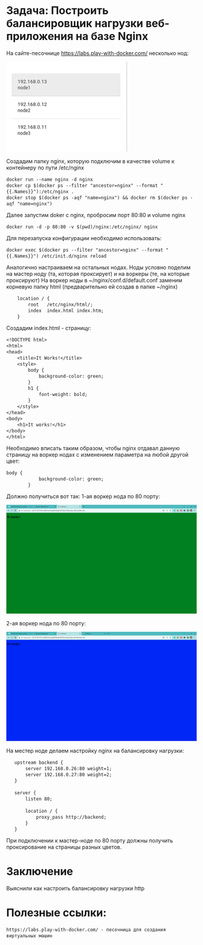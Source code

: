 # Задача: Построить балансировщик нагрузки веб-приложения на базе Nginx
На сайте-песочнице https://labs.play-with-docker.com/ несколько нод:

![screenshot](/screenshots/node-nginx.jpg)

Создадим папку nginx, которую подключим в качестве volume к контейнеру по пути /etc/nginx
```
docker run --name nginx -d nginx
docker cp $(docker ps --filter "ancestor=nginx" --format "{{.Names}}"):/etc/nginx .
docker stop $(docker ps -aqf "name=nginx") && docker rm $(docker ps -aqf "name=nginx")
```
Далее запустим doker с nginx, пробросим порт 80:80 и volume nginx
```
docker run -d -p 80:80 -v $(pwd)/nginx:/etc/nginx/ nginx
```
Для перезапуска конфигурации необходимо использовать:
```
docker exec $(docker ps --filter "ancestor=nginx" --format "{{.Names}}") /etc/init.d/nginx reload
```

Аналогично настраиваем на остальных нодах.
Ноды условно поделим на мастер ноду (та, которая проксирует) и на воркеры (те, на которые проксируют)
На воркер ноды в ~/nginx/conf.d/default.conf заменим корневую папку html (предварительно ей создав в папке ~/nginx)
```
    location / {
        root   /etc/nginx/html/;
        index  index.html index.htm;
    }

```

Создадим index.html - страницу:
```
<!DOCTYPE html>
<html>
<head>
    <title>It Works!</title>
    <style>
        body {
            background-color: green;
        }
        h1 {
            font-weight: bold;
        }
    </style>
</head>
<body>
    <h1>It works!</h1>
</body>
</html>
```

Необходимо вписать таким образом, чтобы nginx отдавал данную страницу на воркер нодах с изменением параметра на любой другой цвет:
```
body {
            background-color: green;
        }
```

Должно получиться вот так:
1-ая воркер нода по 80 порту:

![screenshot](/screenshots/work_node_1.png)

2-ая воркер нода по 80 порту:

![screenshot](/screenshots/work_node_2.png)

На местер ноде  делаем настройку nginx на балансировку нагрузки:
```
   upstream backend {
       server 192.168.0.26:80 weight=1;
       server 192.168.0.27:80 weight=2;
   }

   server {
       listen 80;

       location / {
           proxy_pass http://backend;
       }
   }
```
При подключении к мастер-ноде по 80 порту должны получить проксирование на страницы разных цветов.

# Заключение

Выяснили как настроить балансировку нагрузки http 

#  Полезные ссылки:
```
https://labs.play-with-docker.com/ - песочница для создания виртуальных машин
```
